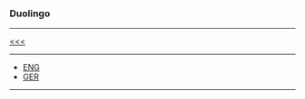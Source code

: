 
### Duolingo

---

[<<<](https://github.com/ttltrk/ELSE/blob/master/LAN/ENG/LAN.MD)

---

* [ENG](https://github.com/ttltrk/ELSE/blob/master/LAN/ENG/DUO_ENG.MD)
* [GER](https://github.com/ttltrk/ELSE/blob/master/LAN/GER/DUO_GER.MD)

---
